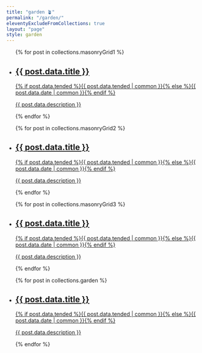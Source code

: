 ```yaml
---
title: "garden 🪴"
permalink: "/garden/" 
eleventyExcludeFromCollections: true
layout: "page"
style: garden
---
```


<nav>
<div class="garden">
  <ul>
  {% for post in collections.masonryGrid1 %}
  <a href="{{ post.url }}">
  <li>
    <h2>{{ post.data.title }}</h2>
    {% if post.data.tended %}<time datetime='{{ post.data.tended | datetime }}' title='{{ post.data.tended | common }}'>{{ post.data.tended | common }}</time>{% else %}<time datetime='{{ post.data.date | datetime }}' title='{{ post.data.date | common }}'>{{ post.data.date | common }}</time>{% endif %}
     <p>{{ post.data.description }}</p>
  </li>
  </a>
  {% endfor %}
  </ul>
  <ul>
  {% for post in collections.masonryGrid2 %}
  <a href="{{ post.url }}">
  <li>
    <h2>{{ post.data.title }}</h2>
    {% if post.data.tended %}<time datetime='{{ post.data.tended | datetime }}' title='{{ post.data.tended | common }}'>{{ post.data.tended | common }}</time>{% else %}<time datetime='{{ post.data.date | datetime }}' title='{{ post.data.date | common }}'>{{ post.data.date | common }}</time>{% endif %}
     <p>{{ post.data.description }}</p>
  </li>
  </a>
  {% endfor %}
  </ul>
  <ul>
  {% for post in collections.masonryGrid3 %}
  <a href="{{ post.url }}">
  <li>
    <h2>{{ post.data.title }}</h2>
    {% if post.data.tended %}<time datetime='{{ post.data.tended | datetime }}' title='{{ post.data.tended | common }}'>{{ post.data.tended | common }}</time>{% else %}<time datetime='{{ post.data.date | datetime }}' title='{{ post.data.date | common }}'>{{ post.data.date | common }}</time>{% endif %}
     <p>{{ post.data.description }}</p>
  </li>
  </a>
  {% endfor %}
  </ul>
  <ul class="mobile">
  {% for post in collections.garden %}
  <a href="{{ post.url }}">
  <li>
    <h2>{{ post.data.title }}</h2>
    {% if post.data.tended %}<time datetime='{{ post.data.tended | datetime }}' title='{{ post.data.tended | common }}'>{{ post.data.tended | common }}</time>{% else %}<time datetime='{{ post.data.date | datetime }}' title='{{ post.data.date | common }}'>{{ post.data.date | common }}</time>{% endif %}
     <p>{{ post.data.description }}</p>
  </li>
  </a>
  {% endfor %}
  </ul>
</div>
</nav>